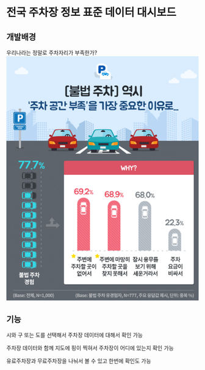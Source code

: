 # 전국 주차장 정보 표준 데이터 대시보드

## 개발배경
 우리나라는 정말로 주차자리가 부족한가?
 <img src= "img/car.png">
 
## 기능
 시와 구 또는 도를 선택해서 주차장 데이터에 대해서 확인 가능

 주차장 데이터와 함께 지도에 핑이 찍혀서 주차장이 어디에 있는지 확인 가능 

 유료주차장과 무료주차장을 나눠서 볼 수 있고 한번에 확인도 가능


